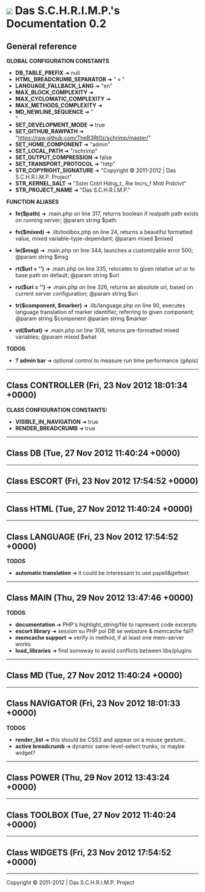 ![](https://raw.github.com/TheB3Rt0z/schrimp/master/.inc/img/schrimp_favicon_md.ico "") Das S.C.H.R.I.M.P.'s Documentation 0.2  
==============================================================================================================================  
  
  
  
General reference  
-----------------  
  
  
**GLOBAL CONFIGURATION CONSTANTS**  
  
- **DB_TABLE_PREFIX** &#10140; null
- **HTML_BREADCRUMB_SEPARATOR** &#10140; " &raquo; "
- **LANGUAGE_FALLBACK_LANG** &#10140; "en"
- **MAX_BLOCK_COMPLEXITY** &#10140; 
- **MAX_CYCLOMATIC_COMPLEXITY** &#10140; 
- **MAX_METHODS_COMPLEXITY** &#10140; 
- **MD_NEWLINE_SEQUENCE** &#10140; "  
"
- **SET_DEVELOPMENT_MODE** &#10140; true
- **SET_GITHUB_RAWPATH** &#10140; "https://raw.github.com/TheB3Rt0z/schrimp/master/"
- **SET_HOME_COMPONENT** &#10140; "admin"
- **SET_LOCAL_PATH** &#10140; "/schrimp"
- **SET_OUTPUT_COMPRESSION** &#10140; false
- **SET_TRANSPORT_PROTOCOL** &#10140; "http"
- **STR_COPYRIGHT_SIGNATURE** &#10140; "Copyright © 2011-2012 | Das S.C.H.R.I.M.P. Project"
- **STR_KERNEL_SALT** &#10140; "Sstm Cntrl Hdng_t_ Rw Incrs_f Mntl Prdctvt"
- **STR_PROJECT_NAME** &#10140; "Das S.C.H.R.I.M.P."
  
**FUNCTION ALIASES**  
  
- **fe($path)** &#10140; .main.php on line 317,
  returns boolean if realpath path exists on running server;
  @param string $path

- **fv($mixed)** &#10140; .lib/toolbox.php on line 24,
  returns a beautiful formatted value, mixed variable-type-dependant;
  @param mixed $mixed

- **le($msg)** &#10140; .main.php on line 344,
  launches a customizable error 500;
  @param string $msg

- **rt($url = '')** &#10140; .main.php on line 335,
  relocates to given relative url or to base path on default;
  @param string $url

- **ru($uri = '')** &#10140; .main.php on line 326,
  returns an absolute uri, based on current server configuration;
  @param string $uri

- **tr($component, $marker)** &#10140; .lib/language.php on line 90,
  executes language translation of marker identifier, referring to given component;
  @param string $component
  @param string $marker

- **vd($what)** &#10140; .main.php on line 308,
  returns pre-formatted mixed variables;
  @param mixed $what

  
**TODOS**  
  
- **? admin bar** &#10140; optional control to measure run time performance (gApis)
  
  
***  
  
Class CONTROLLER (Fri, 23 Nov 2012 18:01:34 +0000)  
--------------------------------------------------  
  
  
**CLASS CONFIGURATION CONSTANTS:**  
  
- **VISIBLE_IN_NAVIGATION** &#10140; true
- **RENDER_BREADCRUMB** &#10140; true
  
***  
  
Class DB (Tue, 27 Nov 2012 11:40:24 +0000)  
------------------------------------------  
  
  
  
***  
  
Class ESCORT (Fri, 23 Nov 2012 17:54:52 +0000)  
----------------------------------------------  
  
  
  
***  
  
Class HTML (Tue, 27 Nov 2012 11:40:24 +0000)  
--------------------------------------------  
  
  
  
***  
  
Class LANGUAGE (Fri, 23 Nov 2012 17:54:52 +0000)  
------------------------------------------------  
  
  
**TODOS**  
  
- **automatic translation** &#10140; it could be interessant to use pspell&gettext
  
***  
  
Class MAIN (Thu, 29 Nov 2012 13:47:46 +0000)  
--------------------------------------------  
  
  
**TODOS**  
  
- **documentation** &#10140; PHP's highlight_string/file to rapresent code excerpts
- **escort library** &#10140; session su PHP poi DB se webstore & memcache fail?
- **memcache support** &#10140; verify in method, if at least one mem-server works
- **load_libraries** &#10140; find someway to avoid conflicts between libs/plugins
  
***  
  
Class MD (Tue, 27 Nov 2012 11:40:24 +0000)  
------------------------------------------  
  
  
  
***  
  
Class NAVIGATOR (Fri, 23 Nov 2012 18:01:33 +0000)  
-------------------------------------------------  
  
  
**TODOS**  
  
- **render_list** &#10140; this should be CSS3 and appear on a mouse gesture..
- **active breadcrumb** &#10140; dynamic same-level-select trunks, or maybe widget?
  
***  
  
Class POWER (Thu, 29 Nov 2012 13:43:24 +0000)  
---------------------------------------------  
  
  
  
***  
  
Class TOOLBOX (Tue, 27 Nov 2012 11:40:24 +0000)  
-----------------------------------------------  
  
  
  
***  
  
Class WIDGETS (Fri, 23 Nov 2012 17:54:52 +0000)  
-----------------------------------------------  
  
  
  
***  
  




Copyright © 2011-2012 | Das S.C.H.R.I.M.P. Project  
